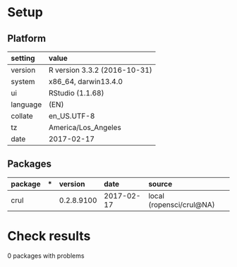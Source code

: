 # Setup

## Platform

|setting  |value                        |
|:--------|:----------------------------|
|version  |R version 3.3.2 (2016-10-31) |
|system   |x86_64, darwin13.4.0         |
|ui       |RStudio (1.1.68)             |
|language |(EN)                         |
|collate  |en_US.UTF-8                  |
|tz       |America/Los_Angeles          |
|date     |2017-02-17                   |

## Packages

|package |*  |version    |date       |source                   |
|:-------|:--|:----------|:----------|:------------------------|
|crul    |   |0.2.8.9100 |2017-02-17 |local (ropensci/crul@NA) |

# Check results

0 packages with problems




